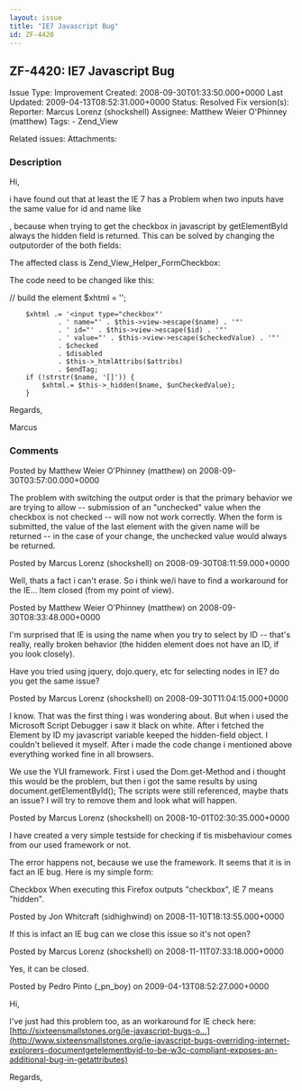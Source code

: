 ```yaml
---
layout: issue
title: "IE7 Javascript Bug"
id: ZF-4420
---
```


ZF-4420: IE7 Javascript Bug
---------------------------

 Issue Type: Improvement Created: 2008-09-30T01:33:50.000+0000 Last Updated: 2009-04-13T08:52:31.000+0000 Status: Resolved Fix version(s): 
 Reporter:  Marcus Lorenz (shockshell)  Assignee:  Matthew Weier O'Phinney (matthew)  Tags: - Zend\_View
 
 Related issues: 
 Attachments: 
### Description

Hi,

i have found out that at least the IE 7 has a Problem when two inputs have the same value for id and name like

, because when trying to get the checkbox in javascript by getElementById always the hidden field is returned. This can be solved by changing the outputorder of the both fields:

The affected class is Zend\_View\_Helper\_FormCheckbox:

The code need to be changed like this:

// build the element $xhtml = '';

 
        $xhtml .= '<input type="checkbox"'
                . ' name="' . $this->view->escape($name) . '"'
                . ' id="' . $this->view->escape($id) . '"'
                . ' value="' . $this->view->escape($checkedValue) . '"'
                . $checked
                . $disabled
                . $this->_htmlAttribs($attribs)
                . $endTag;
        if (!strstr($name, '[]')) {
            $xhtml.= $this->_hidden($name, $unCheckedValue);
        }


Regards,

Marcus

 

 

### Comments

Posted by Matthew Weier O'Phinney (matthew) on 2008-09-30T03:57:00.000+0000

The problem with switching the output order is that the primary behavior we are trying to allow -- submission of an "unchecked" value when the checkbox is not checked -- will now not work correctly. When the form is submitted, the value of the last element with the given name will be returned -- in the case of your change, the unchecked value would always be returned.

 

 

Posted by Marcus Lorenz (shockshell) on 2008-09-30T08:11:59.000+0000

Well, thats a fact i can't erase. So i think we/i have to find a workaround for the IE... Item closed (from my point of view).

 

 

Posted by Matthew Weier O'Phinney (matthew) on 2008-09-30T08:33:48.000+0000

I'm surprised that IE is using the name when you try to select by ID -- that's really, really broken behavior (the hidden element does not have an ID, if you look closely).

Have you tried using jquery, dojo.query, etc for selecting nodes in IE? do you get the same issue?

 

 

Posted by Marcus Lorenz (shockshell) on 2008-09-30T11:04:15.000+0000

I know. That was the first thing i was wondering about. But when i used the Microsoft Script Debugger i saw it black on white. After i fetched the Element by ID my javascript variable keeped the hidden-field object. I couldn't believed it myself. After i made the code change i mentioned above everything worked fine in all browsers.

We use the YUI framework. First i used the Dom.get-Method and i thought this would be the problem, but then i got the same results by using document.getElementById(); The scripts were still referenced, maybe thats an issue? I will try to remove them and look what will happen.

 

 

Posted by Marcus Lorenz (shockshell) on 2008-10-01T02:30:35.000+0000

I have created a very simple testside for checking if tis misbehaviour comes from our used framework or not.

The error happens not, because we use the framework. It seems that it is in fact an IE bug. Here is my simple form:

 Checkbox When executing this Firefox outputs "checkbox", IE 7 means "hidden".

 

 

Posted by Jon Whitcraft (sidhighwind) on 2008-11-10T18:13:55.000+0000

If this is infact an IE bug can we close this issue so it's not open?

 

 

Posted by Marcus Lorenz (shockshell) on 2008-11-11T07:33:18.000+0000

Yes, it can be closed.

 

 

Posted by Pedro Pinto (\_pn\_boy) on 2009-04-13T08:52:27.000+0000

Hi,

I've just had this problem too, as an workaround for IE check here: [http://sixteensmallstones.org/ie-javascript-bugs-o…](http://www.sixteensmallstones.org/ie-javascript-bugs-overriding-internet-explorers-documentgetelementbyid-to-be-w3c-compliant-exposes-an-additional-bug-in-getattributes)

Regards,

 

 